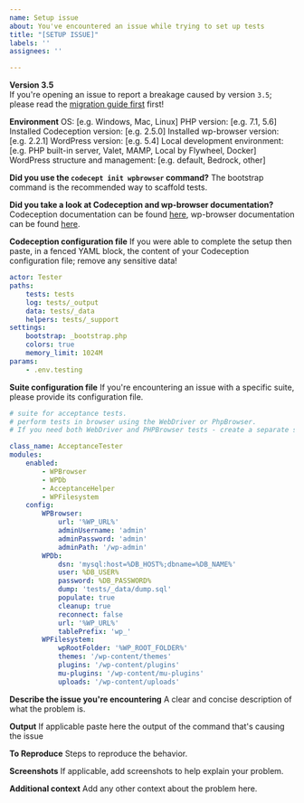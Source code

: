 ```yaml
---
name: Setup issue
about: You've encountered an issue while trying to set up tests
title: "[SETUP ISSUE]"
labels: ''
assignees: ''

---
```

**Version 3.5**  
If you're opening an issue to report a breakage caused by version `3.5`; please read the [migration guide first](https://wpbrowser.wptestkit.dev/migration) first!

**Environment**
OS: [e.g. Windows, Mac, Linux]
PHP version: [e.g. 7.1, 5.6]
Installed Codeception version: [e.g. 2.5.0]
Installed wp-browser version: [e.g. 2.2.1]
WordPress version: [e.g. 5.4]
Local development environment: [e.g. PHP built-in server, Valet, MAMP, Local by Flywheel, Docker]
WordPress structure and management: [e.g. default, Bedrock, other]

**Did you use the `codecept init wpbrowser` command?**
The bootstrap command is the recommended way to scaffold tests.

**Did you take a look at Codeception and wp-browser documentation?**
Codeception documentation can be found [here](https://codeception.com/docs/01-Introduction), wp-browser documentation can be found [here](https://wpbrowser.wptestkit.dev/).

**Codeception configuration file**
If you were able to complete the setup then paste, in a fenced YAML block, the content of your Codeception configuration file; remove any sensitive data!

```yaml
actor: Tester
paths:
    tests: tests
    log: tests/_output
    data: tests/_data
    helpers: tests/_support
settings:
    bootstrap: _bootstrap.php
    colors: true
    memory_limit: 1024M
params:
    - .env.testing
```

**Suite configuration file**
If you're encountering an issue with a specific suite, please provide its configuration file.

```yaml
# suite for acceptance tests.
# perform tests in browser using the WebDriver or PhpBrowser.
# If you need both WebDriver and PHPBrowser tests - create a separate suite.

class_name: AcceptanceTester
modules:
    enabled:
        - WPBrowser
        - WPDb
        - AcceptanceHelper
        - WPFilesystem
    config:
        WPBrowser:
            url: '%WP_URL%'
            adminUsername: 'admin'
            adminPassword: 'admin'
            adminPath: '/wp-admin'
        WPDb:
            dsn: 'mysql:host=%DB_HOST%;dbname=%DB_NAME%'
            user: %DB_USER%
            password: %DB_PASSWORD%
            dump: 'tests/_data/dump.sql'
            populate: true
            cleanup: true
            reconnect: false
            url: '%WP_URL%'
            tablePrefix: 'wp_'
        WPFilesystem:
            wpRootFolder: '%WP_ROOT_FOLDER%'
            themes: '/wp-content/themes'
            plugins: '/wp-content/plugins'
            mu-plugins: '/wp-content/mu-plugins'
            uploads: '/wp-content/uploads'
```

**Describe the issue you're encountering**
A clear and concise description of what the problem is.

**Output**
If applicable paste here the output of the command that's causing the issue

**To Reproduce**
Steps to reproduce the behavior.

**Screenshots**
If applicable, add screenshots to help explain your problem.

**Additional context**
Add any other context about the problem here.
